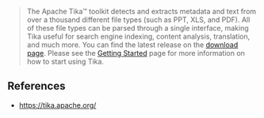 > The Apache Tika™ toolkit detects and extracts metadata and text from over a thousand different file types (such as PPT, XLS, and PDF). All of  these file types can be parsed through a single interface, making Tika  useful for search engine indexing, content analysis, translation, and  much more. You can find the latest release on the [download page](https://tika.apache.org/download.html). Please see the [Getting Started](https://tika.apache.org/3.0.0-BETA2/gettingstarted.html) page for more information on how to start using Tika.
> 

## References

- https://tika.apache.org/
